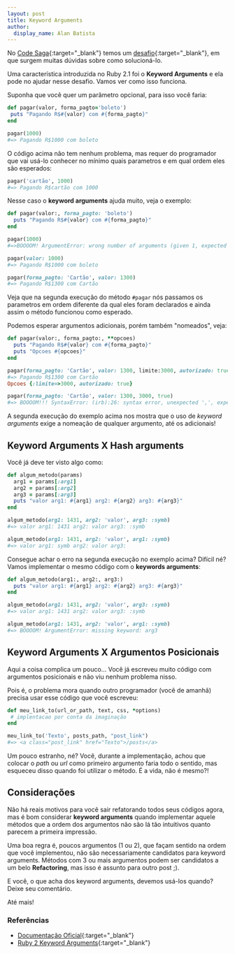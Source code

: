 ```yaml
---
layout: post
title: Keyword Arguments
author:
  display_name: Alan Batista
---
```


No [Code Saga](http://codesaga.com.br){:target="_blank"} temos um
[desafio](http://www.codesaga.com.br/challenges/buscando-o-ruby-parte-1){:target="_blank"},
em que surgem muitas dúvidas sobre como solucioná-lo.

Uma característica introduzida no Ruby 2.1 foi o **Keyword Arguments** e ela pode
no ajudar nesse desafio. Vamos ver como isso funciona.

Suponha que você quer um parâmetro opcional, para isso você faria:

```ruby
def pagar(valor, forma_pagto='boleto')
 puts "Pagando R$#{valor} com #{forma_pagto}"
end

pagar(1000)
#=> Pagando R$1000 com boleto
```

O código acima não tem nenhum problema, mas requer do programador que vai usá-lo
conhecer no mínimo quais parametros e em qual ordem eles são esperados:

```ruby
pagar('cartão', 1000)
#=> Pagando R$cartão com 1000
```


Nesse caso o **keyword arguments** ajuda muito, veja o exemplo:

```ruby
def pagar(valor:, forma_pagto: 'boleto')
  puts "Pagando R$#{valor} com #{forma_pagto}"
end

pagar(1000)
#=>BOOOOM! ArgumentError: wrong number of arguments (given 1, expected 0)

pagar(valor: 1000)
#=> Pagando R$1000 com boleto

pagar(forma_pagto: 'Cartão', valor: 1300)
#=> Pagando R$1300 com Cartão
```

Veja que na segunda execução do método `#pagar` nós passamos os parametros em
ordem diferente da qual eles foram declarados e ainda assim o método funcionou
como esperado.

Podemos esperar argumentos adicionais, porém também "nomeados", veja:

```ruby
def pagar(valor:, forma_pagto:, **opcoes)
  puts "Pagando R$#{valor} com #{forma_pagto}"
  puts "Opcoes #{opcoes}"
end

pagar(forma_pagto: 'Cartão', valor: 1300, limite:3000, autorizado: true)
#=> Pagando R$1300 com Cartão
Opcoes {:limite=>3000, autorizado: true}

pagar(forma_pagto: 'Cartão', valor: 1300, 3000, true)
#=> BOOOOM!!! SyntaxError: (irb):26: syntax error, unexpected ',', expecting =>
```

A segunda execução do exemplo acima nos mostra que o uso de _keyword arguments_
exige a nomeação de qualquer argumento, até os adicionais!

## Keyword Arguments X Hash arguments

Você já deve ter visto algo como:

```ruby
def algum_metodo(params)
  arg1 = params[:arg1]
  arg2 = params[:arg2]
  arg3 = params[:arg3]
  puts "valor arg1: #{arg1} arg2: #{arg2} arg3: #{arg3}"
end

algum_metodo(arg1: 1431, arg2: 'valor', arg3: :symb)
#=> valor arg1: 1431 arg2: valor arg3: :symb

algum_metodo(arg1: 1431, arg2: 'valor', arg1: :symb)
#=> valor arg1: symb arg2: valor arg3:
```

Consegue achar o erro na segunda execução no exemplo acima? Difícil né? Vamos
implementar o mesmo código com o **keywords arguments**:

```ruby
def algum_metodo(arg1:, arg2:, arg3:)
  puts "valor arg1: #{arg1} arg2: #{arg2} arg3: #{arg3}"
end

algum_metodo(arg1: 1431, arg2: 'valor', arg3: :symb)
#=> valor arg1: 1431 arg2: valor arg3: :symb

algum_metodo(arg1: 1431, arg2: 'valor', arg1: :symb)
#=> BOOOOM! ArgumentError: missing keyword: arg3
```

## Keyword Arguments X Argumentos Posicionais

Aqui a coisa complica um pouco... Você já escreveu muito código com argumentos
posicionais e não viu nenhum problema nisso.

Pois é, o problema mora quando outro programador (você de amanhã) precisa usar
esse código que você escreveu:

```ruby
def meu_link_to(url_or_path, text, css, *options)
 # implentacao por conta da imaginação
end

meu_link_to('Texto', posts_path, "post_link")
#=> <a class="post_link" href="Texto">/posts</a>
```

Um pouco estranho, né? Você, durante a implementação, achou que colocar o _path_
ou _url_ como primeiro argumento faria todo o sentido, mas esqueceu disso quando
foi utilizar o método. É a vida, não é mesmo?!

## Considerações

Não há reais motivos para você sair refatorando todos seus códigos agora, mas é
bom considerar **keyword arguments** quando implementar aquele métodos que a
ordem dos argumentos não são lá tão intuitivos quanto parecem a primeira
impressão.

Uma boa regra é, poucos argumentos (1 ou 2), que façam sentido na ordem que você
implementou, não são necessariamente candidatos para keyword arguments. Métodos
com 3 ou mais argumentos podem ser candidatos a um belo **Refactoring**, mas isso é
assunto para outro post ;).

E você, o que acha dos keyword arguments, devemos usá-los quando? Deixe seu
comentário.

Até mais!


### Referências

- [Documentação
  Oficial](https://robots.thoughtbot.com/ruby-2-keyword-arguments){:target="_blank"}
- [Ruby 2 Keyword
  Arguments](https://robots.thoughtbot.com/ruby-2-keyword-arguments){:target="_blank"}
